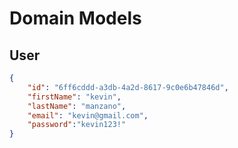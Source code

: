 # Domain Models

## User

```json
{
    "id": "6ff6cddd-a3db-4a2d-8617-9c0e6b47846d",
    "firstName": "kevin",
    "lastName": "manzano",
    "email": "kevin@gmail.com",
    "password":"kevin123!"
}
```
